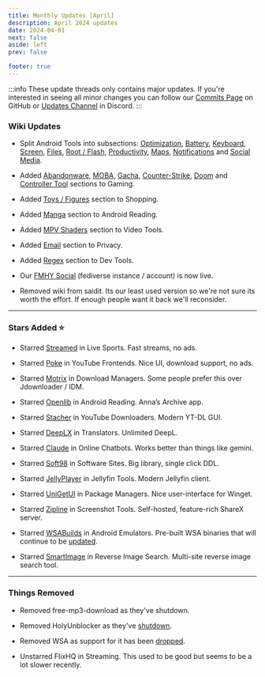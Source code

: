 ```yaml
---
title: Monthly Updates [April]
description: April 2024 updates
date: 2024-04-01
next: false
aside: left
prev: false

footer: true
---
```


<Post authors="nbats"/>

:::info
These update threads only contains major updates. If you're interested
in seeing all minor changes you can follow our
[Commits Page](https://github.com/fmhy/FMHYedit/commits/main) on GitHub or
[Updates Channel](https://redd.it/17f8msf) in Discord.
:::

### Wiki Updates

- Split Android Tools into subsections:
  [Optimization](https://fmhy.net/android-iosguide#optimization),
  [Battery](https://fmhy.net/android-iosguide#battery-tools),
  [Keyboard](https://fmhy.net/android-iosguide#keyboard-text),
  [Screen](https://fmhy.net/android-iosguide#screen-tools),
  [Files](https://fmhy.net/android-iosguide#android-file-tools),
  [Root / Flash](https://fmhy.net/android-iosguide#root-flash),
  [Productivity](https://fmhy.net/android-iosguide#productivity-calendars),
  [Maps](https://fmhy.net/android-iosguide#maps-location),
  [Notifications](https://fmhy.net/android-iosguide#notifications-widgets) and
  [Social Media](https://fmhy.net/android-iosguide#social-media-apps).

- Added [Abandonware](https://fmhy.net/gamingpiracyguide#abandonware),
  [MOBA](https://fmhy.net/gamingpiracyguide#moba-tools),
  [Gacha](https://fmhy.net/gamingpiracyguide#gacha-tools),
  [Counter-Strike](https://fmhy.net/gamingpiracyguide#counter-strike-tools),
  [Doom](https://fmhy.net/gamingpiracyguide#doom-tools) and
  [Controller Tool](https://fmhy.net/gamingpiracyguide#controller-tools)
  sections to Gaming.

- Added [Toys / Figures](https://fmhy.net/miscguide#toys-figures) section to
  Shopping.

- Added [Manga](https://fmhy.net/android-iosguide#android-manga) section to
  Android Reading.

- Added [MPV Shaders](https://fmhy.net/storage#mpv-shaders) section to Video
  Tools.

- Added [Email](https://fmhy.net/adblockvpnguide#email-privacy) section to
  Privacy.

- Added [Regex](https://fmhy.pages.dev/devtools#regex-tools) section to Dev
  Tools.

- Our [FMHY Social](https://social.fmhy.net/@fmhy) (fediverse instance /
  account) is now live.

- Removed wiki from saidit. Its our least used version so we're not sure its
  worth the effort. If enough people want it back we'll reconsider.

---

### Stars Added ⭐

- Starred [Streamed](https://fmhy.net/videopiracyguide#live-sports) in Live
  Sports. Fast streams, no ads.

- Starred [Poke](https://fmhy.net/social-media-tools#youtube-frontends) in
  YouTube Frontends. Nice UI, download support, no ads.

- Starred [Motrix](https://fmhy.net/file-tools#download-managers) in Download
  Managers. Some people prefer this over Jdownloader / IDM.

- Starred [Openlib](https://fmhy.net/android-iosguide#android-reading) in
  Android Reading. Anna’s Archive app.

- Starred [Stacher](https://fmhy.net/social-media-tools#youtube-downloaders) in
  YouTube Downloaders. Modern YT-DL GUI.

- Starred [DeepLX](https://fmhy.net/text-tools#translators) in Translators.
  Unlimited DeepL.

- Starred [Claude](https://fmhy.net/ai#online-chatbots) in Online Chatbots.
  Works better than things like gemini.

- Starred [Soft98](https://fmhy.net/downloadpiracyguide#software-sites) in
  Software Sites. Big library, single click DDL.

- Starred [JellyPlayer](https://fmhy.net/video-tools#jellyfin-tools) in Jellyfin
  Tools. Modern Jellyfin client.

- Starred [UniGetUI](https://fmhy.net/system-tools#package-managers) in Package
  Managers. Nice user-interface for Winget.

- Starred [Zipline](https://fmhy.net/img-tools#screenshot-tools) in Screenshot
  Tools. Self-hosted, feature-rich ShareX server.

- Starred [WSABuilds](https://fmhy.net/android-iosguide#android-emulators) in
  Android Emulators. Pre-built WSA binaries that will continue to be
  [updated](https://ibb.co/R4hssDc).

- Starred [SmartImage](https://fmhy.net/img-tools#reverse-image-search) in
  Reverse Image Search. Multi-site reverse image search tool.

---

### Things Removed

- Removed free-mp3-download as they've shutdown.

- Removed HolyUnblocker as they've
  [shutdown](https://github.com/QuiteAFancyEmerald/Holy-Unblocker?tab=readme-ov-file#important-message-original).

- Removed WSA as support for it has been [dropped](https://ibb.co/zxB565S).

- Unstarred FlixHQ in Streaming. This used to be good but seems to be a lot
  slower recently.
